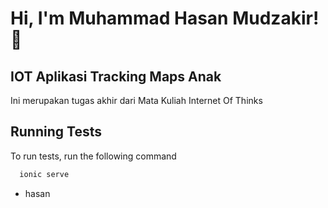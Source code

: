 # Hi, I'm Muhammad Hasan Mudzakir! 👋

## IOT Aplikasi Tracking Maps Anak
  Ini merupakan tugas akhir dari Mata Kuliah Internet Of Thinks

## Running Tests

To run tests, run the following command

```bash
  ionic serve
```
+ hasan
  
